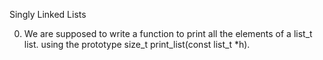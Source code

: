 Singly Linked Lists

0. We are supposed to write a function to print all the elements of a list_t list.
   using the prototype size_t print_list(const list_t *h).
